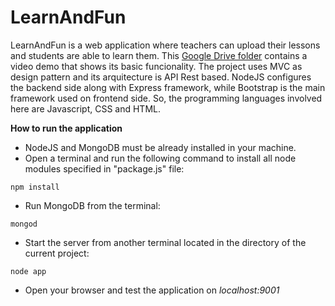 # LearnAndFun

LearnAndFun is a web application where teachers can upload their lessons and students are able to learn them. This [Google Drive folder](https://drive.google.com/open?id=158rEap-lpn7xvUJLVKse5Y1fO3RLyJbA) contains a video demo that shows its basic funcionality. The project uses MVC as design pattern and its arquitecture is API Rest based. NodeJS configures the backend side along with Express framework, while Bootstrap is the main framework used on frontend side. So, the programming languages involved here are Javascript, CSS and HTML. 

**How to run the application**

- NodeJS and MongoDB must be already installed in your machine.
- Open a terminal and run the following command to install all node modules specified in "package.js" file:
```
npm install
```
- Run MongoDB from the terminal:
```
mongod
```
- Start the server from another terminal located in the directory of the current project:
```
node app
```
- Open your browser and test the application on *localhost:9001*
